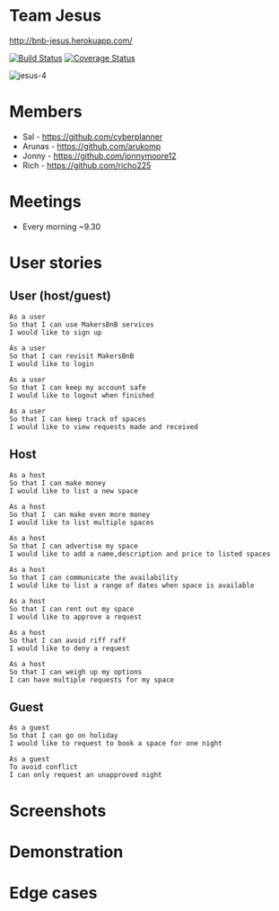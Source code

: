 **Team Jesus**
==============

http://bnb-jesus.herokuapp.com/

[![Build Status](https://travis-ci.org/jonnymoore12/Makers-BnB-Challenge.svg?branch=master)](https://travis-ci.org/jonnymoore12/Makers-BnB-Challenge)
[![Coverage Status](https://coveralls.io/repos/github/jonnymoore12/Makers-BnB-Challenge/badge.svg?branch=master)](https://coveralls.io/github/jonnymoore12/Makers-BnB-Challenge?branch=master)



![jesus-4](https://cloud.githubusercontent.com/assets/18379191/17605836/50b01448-6014-11e6-8224-237be7ed5c79.jpg)

Members
=======

* Sal - https://github.com/cyberplanner
* Arunas - https://github.com/arukomp
* Jonny - https://github.com/jonnymoore12
* Rich - https://github.com/richo225

Meetings
========

* Every morning ~9.30

# User stories

## User (host/guest)

```
As a user
So that I can use MakersBnB services
I would like to sign up

As a user
So that I can revisit MakersBnB
I would like to login

As a user
So that I can keep my account safe
I would like to logout when finished

As a user
So that I can keep track of spaces
I would like to view requests made and received
```
## Host
```
As a host
So that I can make money
I would like to list a new space

As a host
So that I  can make even more money
I would like to list multiple spaces

As a host
So that I can advertise my space
I would like to add a name,description and price to listed spaces

As a host
So that I can communicate the availability
I would like to list a range of dates when space is available

As a host
So that I can rent out my space
I would like to approve a request

As a host
So that I can avoid riff raff
I would like to deny a request

As a host
So that I can weigh up my options
I can have multiple requests for my space
```
## Guest
```
As a guest
So that I can go on holiday
I would like to request to book a space for one night

As a guest
To avoid conflict
I can only request an unapproved night
```

# Screenshots

# Demonstration

# Edge cases
